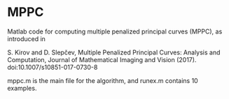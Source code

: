 # MPPC
Matlab code for computing multiple penalized principal curves (MPPC), as introduced in 

S. Kirov and D. Slepčev, Multiple Penalized Principal Curves: Analysis and Computation, Journal of Mathematical Imaging and
Vision (2017). doi:10.1007/s10851-017-0730-8

mppc.m is the main file for the algorithm, and runex.m contains 10 examples.
